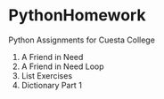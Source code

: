 # PythonHomework
Python Assignments for Cuesta College 

1) A Friend in Need
2) A Friend in Need Loop
3) List Exercises
4) Dictionary Part 1
